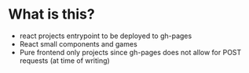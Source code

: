 # What is this?
- react projects entrypoint to be deployed to gh-pages
- React small components and games
- Pure frontend only projects since gh-pages does not allow for POST requests (at time of writing)
